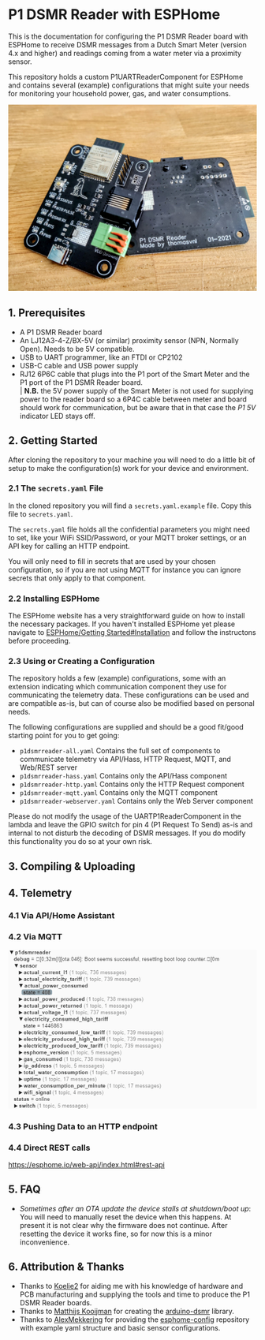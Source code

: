 # P1 DSMR Reader with ESPHome

This is the documentation for configuring the P1 DSMR Reader board with ESPHome to receive DSMR messages from a Dutch Smart Meter (version 4.x and higher) and readings coming from a water meter via a proximity sensor. 

This repository holds a custom P1UARTReaderComponent for ESPHome and contains several (example) configurations that might suite your needs for monitoring your household power, gas, and water consumptions.

![Image of P1 DSMR Reader board](/docs/images/p1dsmrreader-fhd.jpg)

## 1. Prerequisites

* A P1 DSMR Reader board
* An LJ12A3-4-Z/BX-5V (or similar) proximity sensor (NPN, Normally Open). Needs to be 5V compatible.
* USB to UART programmer, like an FTDI or CP2102
* USB-C cable and USB power supply
* RJ12 6P6C cable that plugs into the P1 port of the Smart Meter and the P1 port of the P1 DSMR Reader board.  
  |  __N.B.__  the 5V power supply of the Smart Meter is not used for supplying power to the reader board so a 6P4C cable between meter and board should work for communication, but be aware that in that case the _P1 5V_ indicator LED stays off.

## 2. Getting Started

After cloning the repository to your machine you will need to do a little bit of setup to make the configuration(s) work for your device and environment.

### 2.1 The `secrets.yaml` File

In the cloned repository you will find a `secrets.yaml.example` file. Copy this file to `secrets.yaml`. 

The `secrets.yaml` file holds all the confidential parameters you might need to set, like your WiFi SSID/Password, or your MQTT broker settings, or an API key for calling an HTTP endpoint. 

You will only need to fill in secrets that are used by your chosen configuration, so if you are not using MQTT for instance you can ignore secrets that only apply to that component.

### 2.2 Installing ESPHome

The ESPHome website has a very straightforward guide on how to install the necessary packages. If you haven't installed ESPHome yet please navigate to [ESPHome/Getting Started#Installation](https://esphome.io/guides/getting_started_command_line.html#installation) and follow the instructons before proceeding.

### 2.3 Using or Creating a Configuration

The repository holds a few (example) configurations, some with an extension indicating which communication component they use for communicating the telemetry data. These configurations can be used and are compatible as-is, but can of course also be modified based on personal needs.

The following configurations are supplied and should be a good fit/good starting point for you to get going:

* `p1dsmrreader-all.yaml` Contains the full set of components to communicate telemetry via API/Hass, HTTP Request, MQTT, and Web/REST server
* `p1dsmrreader-hass.yaml` Contains only the API/Hass component
* `p1dsmrreader-http.yaml` Contains only the HTTP Request component
* `p1dsmrreader-mqtt.yaml` Contains only the MQTT component
* `p1dsmrreader-webserver.yaml` Contains only the Web Server component

Please do not modify the usage of the UARTP1ReaderComponent in the lambda and leave the GPIO switch for pin 4 (P1 Request To Send) as-is and internal to not disturb the decoding of DSMR messages. If you do modify this functionality you do so at your own risk.

## 3. Compiling & Uploading

## 4. Telemetry

### 4.1 Via API/Home Assistant

### 4.2 Via MQTT

![Animation of MQTT topics](/docs/images/p1dsmrreader-mqtt-topics.gif)

### 4.3 Pushing Data to an HTTP endpoint

### 4.4 Direct REST calls

https://esphome.io/web-api/index.html#rest-api

## 5. FAQ

* _Sometimes after an OTA update the device stalls at shutdown/boot up_: You will need to manually reset the device when this happens. At present it is not clear why the firmware does not continue. After resetting the device it works fine, so for now this is a minor inconvenience.

## 6. Attribution & Thanks

* Thanks to [Koelie2](https://github.com/Koelie2) for aiding me with his knowledge of hardware and PCB manufacturing and supplying the tools and time to produce the P1 DSMR Reader boards.
* Thanks to [Matthijs Kooijman](https://github.com/matthijskooijman) for creating the [arduino-dsmr](https://github.com/matthijskooijman/arduino-dsmr) library.
* Thanks to [AlexMekkering](https://github.com/AlexMekkering) for providing the [esphome-config](https://github.com/AlexMekkering/esphome-config) repository with example yaml structure and basic sensor configurations.